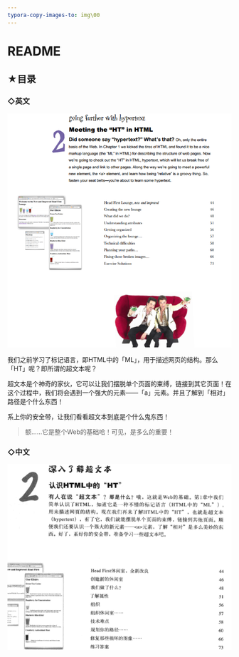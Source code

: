 ```yaml
---
typora-copy-images-to: img\00
---
```


# README

## ★目录

### ◇英文

![1543560464926](img/00/1543560464926.png)

我们之前学习了标记语言，即HTML中的「ML」，用于描述网页的结构。那么「HT」呢？即所谓的超文本呢？

超文本是个神奇的家伙，它可以让我们摆脱单个页面的束缚，链接到其它页面！在这个过程中，我们将会遇到一个强大的元素——「a」元素。并且了解到「相对」路径是个什么东西！

系上你的安全带，让我们看看超文本到底是个什么鬼东西！

> 额……它是整个Web的基础哈！可见，是多么的重要！

### ◇中文

![1543560516938](img/00/1543560516938.png)

